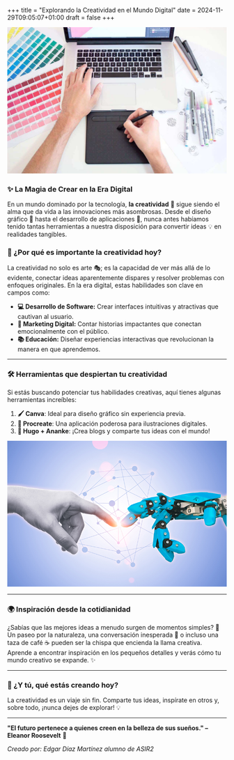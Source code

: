 +++
title = "Explorando la Creatividad en el Mundo Digital"
date = 2024-11-29T09:05:07+01:00
draft = false
+++

![Creatividad digital](img/cratividad_digital.jpg)


### ✨ La Magia de Crear en la Era Digital

En un mundo dominado por la tecnología, **la creatividad** 🌈 sigue siendo el alma que da vida a las innovaciones más asombrosas. Desde el diseño gráfico 🎨 hasta el desarrollo de aplicaciones 📱, nunca antes habíamos tenido tantas herramientas a nuestra disposición para convertir ideas 💡 en realidades tangibles.


### 💭 ¿Por qué es importante la creatividad hoy?

La creatividad no solo es arte 🎭; es la capacidad de ver más allá de lo evidente, conectar ideas aparentemente dispares y resolver problemas con enfoques originales. En la era digital, estas habilidades son clave en campos como:

- **💻 Desarrollo de Software:** Crear interfaces intuitivas y atractivas que cautivan al usuario.
- **📢 Marketing Digital:** Contar historias impactantes que conectan emocionalmente con el público.
- **📚 Educación:** Diseñar experiencias interactivas que revolucionan la manera en que aprendemos.

---

### 🛠️ Herramientas que despiertan tu creatividad

Si estás buscando potenciar tus habilidades creativas, aquí tienes algunas herramientas increíbles:

1. **🖌️ Canva**: Ideal para diseño gráfico sin experiencia previa.  
2. **🎨 Procreate**: Una aplicación poderosa para ilustraciones digitales.  
3. **📝 Hugo + Ananke**: ¡Crea blogs y comparte tus ideas con el mundo!  

![Creatividad ilustrada](img/ideas.jpg)

---

### 🌍 Inspiración desde la cotidianidad

¿Sabías que las mejores ideas a menudo surgen de momentos simples? 🌅 Un paseo por la naturaleza, una conversación inesperada 💬 o incluso una taza de café ☕ pueden ser la chispa que encienda la llama creativa. Aprende a encontrar inspiración en los pequeños detalles y verás cómo tu mundo creativo se expande. ✨

---

### 🎉 ¿Y tú, qué estás creando hoy?

La creatividad es un viaje sin fin. Comparte tus ideas, inspírate en otros y, sobre todo, ¡nunca dejes de explorar! 💡

---

**"El futuro pertenece a quienes creen en la belleza de sus sueños." – Eleanor Roosevelt** 🌟

*Creado por: Edgar Díaz Martínez alumno de ASIR2*